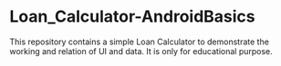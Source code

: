 # Loan_Calculator-AndroidBasics
This repository contains a simple Loan Calculator to demonstrate the working and relation of UI and data. It is only for educational purpose.

